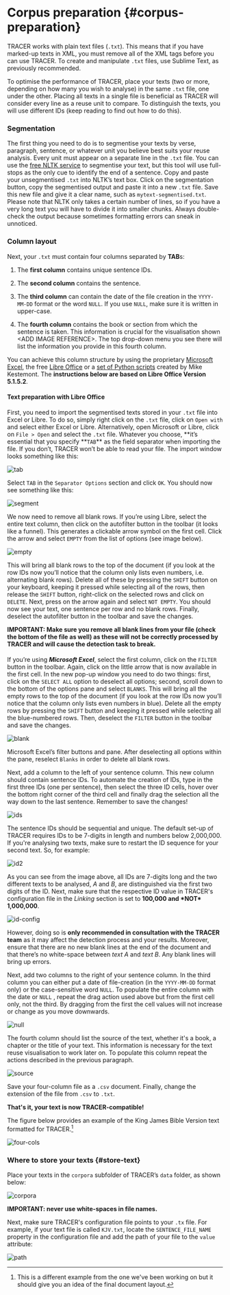 # Corpus preparation {#corpus-preparation}

TRACER works with plain text files \(`.txt`\). This means that if you have marked-up texts in XML, you must remove all of the XML tags before you can use TRACER. To create and manipulate `.txt` files, use Sublime Text, as previously recommended.

To optimise the performance of TRACER, place your texts \(two or more, depending on how many you wish to analyse\) in the same `.txt` file, one under the other. Placing all texts in a single file is beneficial as TRACER will consider every line as a reuse unit to compare. To distinguish the texts, you will use different IDs \(keep reading to find out how to do this\).

### Segmentation

The first thing you need to do is to segmentise your texts by verse, paragraph, sentence, or whatever unit you believe best suits your reuse analysis. Every unit must appear on a separate line in the `.txt` file. You can use the [free NLTK service](http://textanalysisonline.com/nltk-sentence-segmentation) to segmentise your text, but this tool will use full-stops as the only cue to identify the end of a sentence. Copy and paste your unsegmentised `.txt` into NLTK’s text box. Click on the segmentation button, copy the segmentised output and paste it into a new `.txt` file. Save this new file and give it a clear name, such as `mytext-segmentised.txt`. Please note that NLTK only takes a certain number of lines, so if you have a very long text you will have to divide it into smaller chunks. Always double-check the output because sometimes formatting errors can sneak in unnoticed.

### Column layout

Next, your `.txt` must contain four columns separated by **TAB**s:

1. The **first column** contains unique sentence IDs.
2. The **second column** contains the sentence.

3. The **third column** can contain the date of the file creation in the `YYYY-MM-DD` format or the word `NULL`. If you use `NULL`, make sure it is written in upper-case.

4. The **fourth column** contains the book or section from which the sentence is taken. This information is crucial for the visualisation shown &lt;ADD IMAGE REFERENCE&gt;. The top drop-down menu you see there will list the information you provide in this fourth column.

You can achieve this column structure by using the proprietary [Microsoft Excel](https://products.office.com/en/excel), the free [Libre Office](https://www.libreoffice.org/download/libreoffice-fresh/) or a [set of Python scripts](https://github.com/mikekestemont/potter/blob/master/harry/intertextuality/intertextuality.ipynb) created by Mike Kestemont. The **instructions below are based on Libre Office Version 5.1.5.2**.

#### Text preparation with Libre Office

First, you need to import the segmentised texts stored in your `.txt` file into Excel or Libre. To do so, simply right click on the `.txt` file, click on `Open with` and select either Excel or Libre. Alternatively, open Microsoft or Libre, click on `File > Open` and select the `.txt` file. Whatever you choose, **it’s essential that you specify **`TAB`\*\* as the field separator when importing the file. If you don’t, TRACER won’t be able to read your file. The import window looks something like this:

![tab](/assets/libre-tab.png "Libre file import window. Select TAB as the field separator.")

Select `TAB` in the `Separator Options` section and click `OK`. You should now see something like this:

![segment](/assets/libre.png "How a segmentised text first appears in Libre Office.")

We now need to remove all blank rows. If you’re using Libre, select the entire text column, then click on the autofilter button in the toolbar \(it looks like a funnel\). This generates a clickable arrow symbol on the first cell. Click the arrow and select `EMPTY` from the list of options \(see image below\).

![empty](/assets/librefilter.png "Select all empty lines in the file.")

This will bring all blank rows to the top of the document \(if you look at the row IDs now you’ll notice that the column only lists even numbers, i.e. alternating blank rows\). Delete all of these by pressing the `SHIFT` button on your keyboard, keeping it pressed while selecting all of the rows, then release the `SHIFT` button, right-click on the selected rows and click on `DELETE`. Next, press on the arrow again and select `NOT EMPTY`. You should now see your text, one sentence per row and no blank rows. Finally, deselect the autofilter button in the toolbar and save the changes.

**IMPORTANT: Make sure you remove all blank lines from your file \(check the bottom of the file as well\) as these will not be correctly processed by TRACER and will cause the detection task to break.**

#### 

If you’re using _**Microsoft Excel**_, select the first column, click on the `FILTER` button in the toolbar. Again, click on the little arrow that is now available in the first cell. In the new pop-up window you need to do two things: first, click on the `SELECT ALL` option to deselect all options; second, scroll down to the bottom of the options pane and select `BLANKS`. This will bring all the empty rows to the top of the document \(if you look at the row IDs now you’ll notice that the column only lists even numbers in blue\). Delete all the empty rows by pressing the `SHIFT` button and keeping it pressed while selecting all the blue-numbered rows. Then, deselect the `FILTER` button in the toolbar and save the changes.

![blank](/assets/excel_filter_blanks.png "Select all blank lines in the file.")

Microsoft Excel’s filter buttons and pane. After deselecting all options within the pane, reselect `Blanks` in order to delete all blank rows.

Next, add a column to the left of your sentence column. This new column should contain sentence IDs. To automate the creation of IDs, type in the first three IDs \(one per sentence\), then select the three ID cells, hover over the bottom right corner of the third cell and finally drag the selection all the way down to the last sentence. Remember to save the changes!

![ids](/assets/ID-column.png "The first three IDs are typed in manually. The rest are automatically generated by dragging the selection to the last sentence in the document. To drag, grab the bottom-right corner of the third cell in the ID column.")

The sentence IDs should be sequential and unique. The default set-up of TRACER requires IDs to be 7-digits in length and numbers below 2,000,000. If you're analysing two texts, make sure to restart the ID sequence for your second text. So, for example:

![id2](/assets/id-2.png "Required segment ID formatting. Texts to be analysed are told apart by the first two digits in the ID.")

As you can see from the image above, all IDs are 7-digits long and the two different texts to be analysed, _A_ and _B_, are distinguished via the first two digits of the ID. Next, make sure that the respective ID value in TRACER's configuration file in the _Linking_ section is set to **100,000 and \*NOT\* 1,000,000**.

![id-config](/assets/ids-config-file.png "The value of the intWorkNumbering property is set by default to 1,000,000. This can be changed to accommodate different ID schemes.")

However, doing so is **only recommended in consultation with the TRACER team** as it may affect the detection process and your results. Moreover, ensure that there are no new blank lines at the end of the document and that there’s no white-space between _text A_ and _text B_. Any blank lines will bring up errors.

Next, add two columns to the right of your sentence column. In the third column you can either put a date of file-creation \(in the `YYYY-MM-DD` format only\) or the case-sensitive word `NULL`. To populate the entire column with the date or `NULL` , repeat the drag action used above but from the first cell only, not the third. By dragging from the first the cell values will not increase or change as you move downwards.

![null](/assets/null-column.png "For the third column, in the first cell type either NULL or a date in the YYYY-MM-DD format and apply the changes to the entire column by dragging the contents of the first cell all the way down to the last data cell in the document.")

The fourth column should list the source of the text, whether it's a book, a chapter or the title of your text. This information is necessary for the text reuse visualisation to work later on. To populate this column repeat the actions described in the previous paragraph.

![source](/assets/source-column.png "For the fourth column, in the first cell type the text source and apply the changes to the entire column by dragging the contents of the first cell all the way down to the last data cell in the document.")

Save your four-column file as a `.csv` document. Finally, change the extension of the file from `.csv` to `.txt`.

**That's it, your text is now TRACER-compatible!**

The figure below provides an example of the King James Bible Version text formatted for TRACER.[^1]

![four-cols](/assets/four-columns.png "The King James Bible text formatted into four columns, as per TRACER’s requirements. The columns, from left to right, are: Unique ID, Bible verse, Creation date, Source. This file was opened with Sublime text editor.")

### Where to store your texts {#store-text}

Place your texts in the `corpora` subfolder of TRACER’s `data` folder, as shown below:

![corpora](/assets/corpora.png "Structure of the TRACER folder in the Mac Finder view. Deposit your .txt file in a new folder under data &amp;gt; corpora")

**IMPORTANT: never use white-spaces in file names.**

Next, make sure TRACER's configuration file points to your `.tx` file. For example, if your text file is called `KJV.txt`, locate the `SENTENCE_FILE_NAME` property in the configuration file and add the path of your file to the `value` attribute:

![path](/assets/path.png "The path to your .txt file must be specified in the tracer\_config.xml file in the SENTENCE\_FILE\_NAME property.")

[^1]: This is a different example from the one we've been working on but it should give you an idea of the final document layout.

